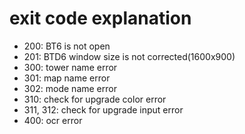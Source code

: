 # exit code explanation
* 200: BT6 is not open
* 201: BTD6 window size is not corrected(1600x900)
* 300: tower name error
* 301: map name error
* 302: mode name error
* 310: check for upgrade color error
* 311, 312: check for upgrade input error
* 400: ocr error